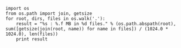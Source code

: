     import os
    from os.path import join, getsize
    for root, dirs, files in os.walk('.'):
        result = "%s : %.f MB in %d files." % (os.path.abspath(root), sum([getsize(join(root, name)) for name in files]) / (1024.0 * 1024.0), len(files))
        print result